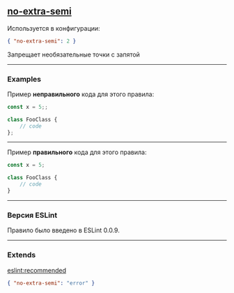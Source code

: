 ## [no-extra-semi](https://eslint.org/docs/rules/no-extra-semi)

Используется в конфигурации:
```json
{ "no-extra-semi": 2 }
```
Запрещает необязательные точки с запятой

---

### Examples

Пример __неправильного__ кода для этого правила:
```js
const x = 5;;

class FooClass {
    // code
};
```

---

Пример __правильного__ кода для этого правила:
```js
const x = 5;

class FooClass {
    // code
}
```

---

### Версия ESLint

Правило было введено в ESLint 0.0.9.

---

### Extends

[eslint:recommended](https://github.com/eslint/eslint/blob/master/conf/eslint-recommended.js)
```json
{ "no-extra-semi": "error" }
```